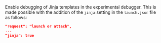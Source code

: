 Enable debugging of Jinja templates in the experimental debugger.
This is made possible with the addition of the `jinja` setting in the `launch.json` file as follows:
```json
"request": "launch or attach",
...
"jinja": true
```
